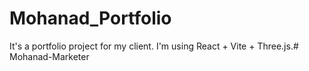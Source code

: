 # Mohanad_Portfolio

It's a portfolio project for my client. I'm using React + Vite + Three.js.# Mohanad-Marketer

